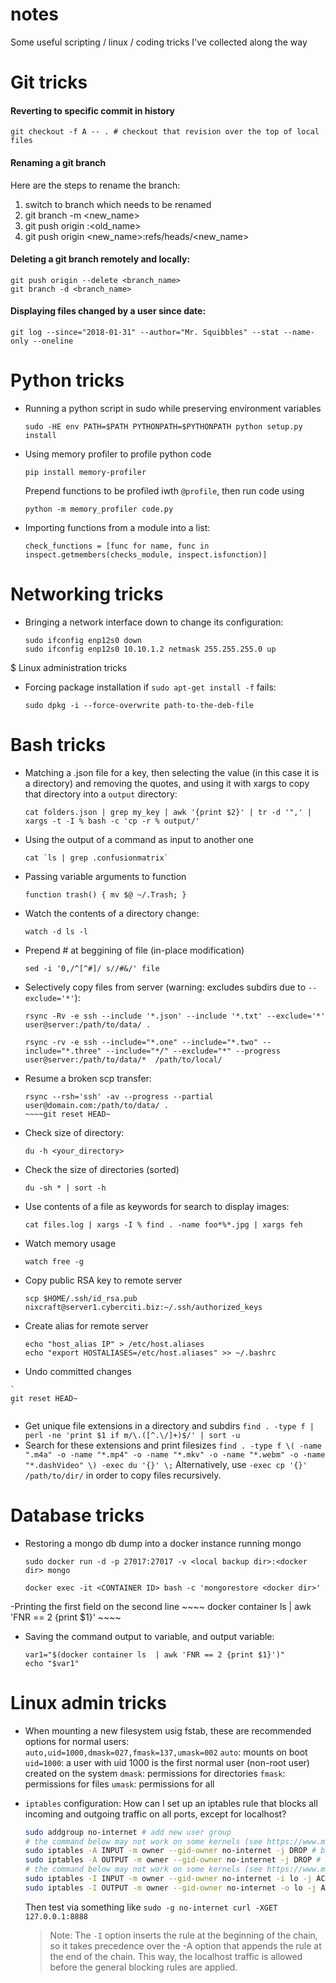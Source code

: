 # notes
Some useful scripting / linux  / coding tricks I've collected along the way

# Git tricks
#### Reverting to specific commit in history

`git checkout -f A -- . # checkout that revision over the top of local files`

#### Renaming a git branch
Here are the steps to rename the branch:

1. switch to branch which needs to be renamed
2. git branch -m <new_name>
3. git push origin :<old_name>
4. git push origin <new_name>:refs/heads/<new_name>

#### Deleting a git branch remotely and locally:
    git push origin --delete <branch_name>
    git branch -d <branch_name>
    
#### Displaying files changed by a user since date:

    git log --since="2018-01-31" --author="Mr. Squibbles" --stat --name-only --oneline


# Python tricks

- Running a python script in sudo while preserving environment variables
    ~~~~ 
    sudo -HE env PATH=$PATH PYTHONPATH=$PYTHONPATH python setup.py install
    ~~~~ 

- Using memory profiler to profile python code
    ~~~~ 
    pip install memory-profiler
    ~~~~ 
    Prepend functions to be profiled iwth `@profile`, then run 
    code using 
    ~~~~
    python -m memory_profiler code.py
    ~~~~
    
- Importing functions from a module into a list:
    ~~~~
    check_functions = [func for name, func in inspect.getmembers(checks_module, inspect.isfunction)]
    ~~~~
    

# Networking tricks
- Bringing a network interface down to change its configuration:
    ~~~~
    sudo ifconfig enp12s0 down
    sudo ifconfig enp12s0 10.10.1.2 netmask 255.255.255.0 up
    ~~~~
$ Linux administration tricks

- Forcing package installation if `sudo apt-get install -f` fails:
    ~~~~
    sudo dpkg -i --force-overwrite path-to-the-deb-file
    ~~~~
  



# Bash tricks
- Matching a .json file for a key, then selecting the value (in this case it is a directory) and removing the quotes, and using it with xargs to copy that directory into a `output` directory:
    ~~~~
    cat folders.json | grep my_key | awk '{print $2}' | tr -d '",' | xargs -t -I % bash -c 'cp -r % output/'
    ~~~~


- Using the output of a command as input to another one
    ~~~~ 
    cat `ls | grep .confusionmatrix`
    ~~~~ 
- Passing variable arguments to function 
    ~~~~ 
    function trash() { mv $@ ~/.Trash; }
    ~~~~ 
- Watch the contents of a directory change:
    ~~~~ 
    watch -d ls -l
    ~~~~ 
- Prepend # at beggining of file (in-place modification)
    ~~~~
    sed -i '0,/^[^#]/ s//#&/' file
    ~~~~
- Selectively copy files from server (warning: excludes subdirs due to `--exclude='*'`):
    ~~~~
    rsync -Rv -e ssh --include '*.json' --include '*.txt' --exclude='*' user@server:/path/to/data/ .
    ~~~~
    ~~~~
    rsync -rv -e ssh --include="*.one" --include="*.two" --include="*.three" --include="*/" --exclude="*" --progress             user@server:/path/to/data/*  /path/to/local/
    ~~~~

- Resume a broken scp transfer:
    ~~~~
    rsync --rsh='ssh' -av --progress --partial  user@domain.com:/path/to/data/ .
    ~~~~git reset HEAD~
- Check size of directory:
    ~~~~
    du -h <your_directory>
    ~~~~
- Check the size of directories (sorted)
    ~~~~ 
    du -sh * | sort -h
    ~~~~ 
    
- Use contents of a file as keywords for search to display images:
    ~~~~
    cat files.log | xargs -I % find . -name foo*%*.jpg | xargs feh
    ~~~~
- Watch memory usage 
    ~~~~
    watch free -g
    ~~~~
 - Copy public RSA key to remote server
     ~~~~
    scp $HOME/.ssh/id_rsa.pub nixcraft@server1.cyberciti.biz:~/.ssh/authorized_keys
    ~~~~
    
  - Create alias for remote server
    ~~~~
    echo "host_alias IP" > /etc/host.aliases
    echo "export HOSTALIASES=/etc/host.aliases" >> ~/.bashrc
    ~~~~
 
   - Undo committed changes
   
    `
    git reset HEAD~
    `
- Get unique file extensions in a directory and subdirs
    `
    find . -type f | perl -ne 'print $1 if m/\.([^.\/]+)$/' | sort -u
    `
- Search for these extensions and print filesizes
    `
    find . -type f \( -name ".m4a" -o -name "*.mp4" -o -name "*.mkv" -o -name "*.webm" -o -name "*.dashVideo" \) -exec du '{}' \;
    `
    Alternatively, use `-exec cp '{}' /path/to/dir/` in order to copy files recursively.
    


 # Database tricks
- Restoring a mongo db dump into a docker instance running mongo
    ~~~~ 
    sudo docker run -d -p 27017:27017 -v <local backup dir>:<docker dir> mongo

    docker exec -it <CONTAINER ID> bash -c 'mongorestore <docker dir>'
    ~~~~ 
    
-Printing the first field on the second line
    ~~~~
    docker container ls  | awk 'FNR == 2 {print $1}'
    ~~~~
    
- Saving the command output to variable, and output variable:
    ~~~~
    var1="$(docker container ls  | awk 'FNR == 2 {print $1}')"
    echo "$var1"
    ~~~~
   
# Linux admin tricks
- When mounting a new filesystem usig fstab, these are recommended options for normal users:    
    `auto,uid=1000,dmask=027,fmask=137,umask=002`
    `auto`: mounts on boot
    `uid=1000`: a user with uid 1000 is the first normal user (non-root user) created on the system
    `dmask`: permissions for directories
    `fmask`: permissions for files
    `umask`: permissions for all
- `iptables` configuration: How can I set up an iptables rule that blocks all incoming and outgoing traffic on all ports, except for localhost?
    ```bash
    sudo addgroup no-internet # add new user group
    # the command below may not work on some kernels (see https://www.man7.org/linux/man-pages/man8/iptables-extensions.8.html -> "owner)
    sudo iptables -A INPUT -m owner --gid-owner no-internet -j DROP # block all incoming traffic on all ports
    sudo iptables -A OUTPUT -m owner --gid-owner no-internet -j DROP # block all outgoing traffic on all ports 
    # the command below may not work on some kernels (see https://www.man7.org/linux/man-pages/man8/iptables-extensions.8.html -> "owner)
    sudo iptables -I INPUT -m owner --gid-owner no-internet -i lo -j ACCEPT # allow incoming traffic on localhost
    sudo iptables -I OUTPUT -m owner --gid-owner no-internet -o lo -j ACCEPT # allow outgoing traffic on localhost
    ```

    Then test via something like `sudo -g no-internet curl -XGET 127.0.0.1:8888`
    
    >Note: The `-I` option inserts the rule at the beginning of the chain, so it takes precedence over the -A option that appends the rule at the end of the chain. This way, the localhost traffic is allowed before the general blocking rules are applied.














